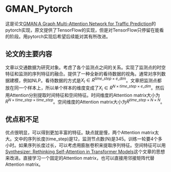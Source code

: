 # GMAN_Pytorch
这是论文[GMAN:A Graph Multi-Attention Network for Traffic Prediction](https://www.aaai.org/ojs/index.php/AAAI/article/view/5477)的pytorch实现，原文提供了TensorFlow的实现，但是对TensorFlow只停留在能看的阶段。用pytorch实现后希望后续能对其有所改进。

## 论文的主要内容

文章以交通数据为研究对象。考虑了各个监测点之间的关系。实现了监测点的时空特征和监测的序列特征的融合。提供了一种全新的看待数据的视角。通常对序列数据建模，例如NLP。看待数据的方式是$X_I \in R^{ time\_step \times e\_dim}$。文章把监测点都放在同一个样本上，所以单个样本的维度变成了$X_i \in R^{N\times time\_step \times e\_dim}$。然后用Attention分别提取时间特征和空间特征。时间维度的Attention matrix大小为$R^{N\times time\_step \times time\_step}$。空间维度的Attention matrix大小为$R^{time\_step\times N \times N}$。

## 优点和不足

优点很明显，可以得到更加丰富的特征。缺点就是慢，两个Attention matrix太大。文中的序列长度(time_step)是12，监测节点数(N)是345。训练一轮要4个多小时。如果序列长度过长，可以考虑用膨胀卷积来提取序列特征。空间特征可以用[Synthesizer: Rethinking Self-Attention in Transformer Models](https://arxiv.org/abs/2005.00743)这个文章的思想来改进。直接学习一个固定的Attention matrix，也可以直接用邻接矩阵代替Attention matrix。

